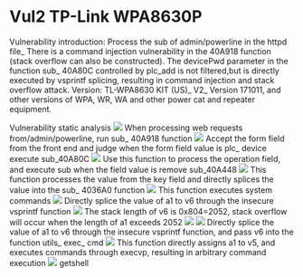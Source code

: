 # Vul2 TP-Link WPA8630P
Vulnerability introduction:
Process the sub of admin/powerline in the httpd file_ There is a command injection vulnerability in the 40A918 function (stack overflow can also be constructed). 
The devicePwd parameter in the function sub_ 40A80C controlled by plc_add is not filtered,but is directly executed by vsprintf splicing, resulting in command injection and stack overflow attack.
Version: TL-WPA8630 KIT (US)_ V2_ Version 171011, and other versions of WPA, WR, WA and other power cat and repeater equipment.


Vulnerability static analysis
![](Clipboard_2023-03-04-21-01-30.png)
When processing web requests from/admin/powerline, run sub_ 40A918 function
![](Clipboard_2023-03-04-21-03-12.png)
Accept the form field from the front end and judge when the form field value is plc_ device execute sub_40A80C
![](Clipboard_2023-03-05-17-36-32.png)
Use this function to process the operation field, and execute sub when the field value is remove sub_40A448
![](Clipboard_2023-03-05-17-43-43.png)
This function processes the value from the key field and directly splices the value into the sub_ 4036A0 function
![](Clipboard_2023-03-04-21-06-10.png)
This function executes system commands
![](Clipboard_2023-03-04-21-06-55.png)
Directly splice the value of a1 to v6 through the insecure vsprintf function
![](Clipboard_2023-03-04-21-08-01.png)
The stack length of v6 is 0x804=2052, stack overflow will occur when the length of a1 exceeds 2052
![](Clipboard_2023-03-05-17-42-52.png)
![](Clipboard_2023-03-04-21-06-55.png)
Directly splice the value of a1 to v6 through the insecure vsprintf function, and pass v6 into the function utils_ exec_ cmd
![](Clipboard_2023-03-04-21-10-39.png)
This function directly assigns a1 to v5, and executes commands through execvp, resulting in arbitrary command execution
![](Clipboard_2023-03-04-21-12-08.png)
getshell
